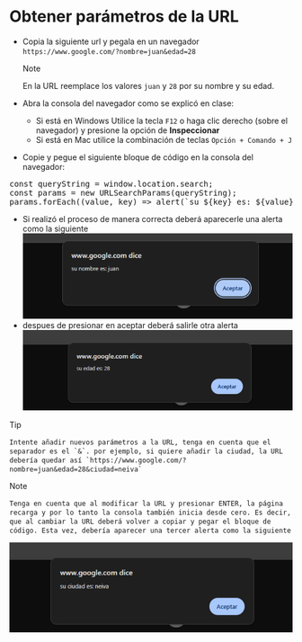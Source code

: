 # Obtener parámetros de la URL

- Copia la siguiente url y pegala en un navegador `https://www.google.com/?nombre=juan&edad=28`

  > [!NOTE]
    En la URL reemplace los valores `juan` y `28` por su nombre y su edad.


- Abra la consola del navegador como se explicó en clase:
  
  - Si está en Windows Utilice la tecla `F12` o haga clic derecho (sobre el navegador) y presione la opción de **Inspeccionar**
  - Si está en Mac utilice la combinación de teclas `Opción + Comando + J`

- Copie y pegue el siguiente bloque de código en la consola del navegador:

<pre>const queryString = window.location.search;
const params = new URLSearchParams(queryString);
params.forEach((value, key) => alert(`su ${key} es: ${value}`)); 
</pre>

- Si realizó el proceso de manera correcta deberá aparecerle una alerta como la siguiente 
![alt text](image.png)
- despues de presionar en aceptar deberá salirle otra alerta
![alt text](image-2.png)

> [!TIP]
    Intente añadir nuevos parámetros a la URL, tenga en cuenta que el separador es el `&`. por ejemplo, si quiere añadir la ciudad, la URL debería quedar así `https://www.google.com/?nombre=juan&edad=28&ciudad=neiva`

> [!NOTE]
    Tenga en cuenta que al modificar la URL y presionar ENTER, la página recarga y por lo tanto la consola también inicia desde cero. Es decir, que al cambiar la URL deberá volver a copiar y pegar el bloque de código. Esta vez, debería aparecer una tercer alerta como la siguiente 

![alt text](image-3.png)
    
